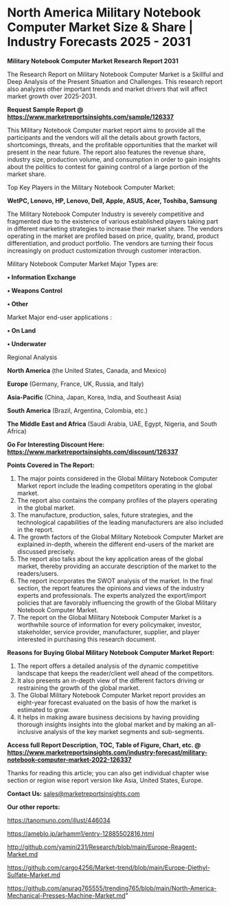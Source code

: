 # North America Military Notebook Computer Market Size & Share | Industry Forecasts 2025 - 2031

<strong>Military Notebook Computer Market Research Report 2031</strong>

The Research Report on Military Notebook Computer Market is a Skillful and Deep Analysis of the Present Situation and Challenges. This research report also analyzes other important trends and market drivers that will affect market growth over 2025-2031.

<strong>Request Sample Report @ <a href=https://www.marketreportsinsights.com/sample/126337>https://www.marketreportsinsights.com/sample/126337</a></strong>

This Military Notebook Computer market report aims to provide all the participants and the vendors will all the details about growth factors, shortcomings, threats, and the profitable opportunities that the market will present in the near future. The report also features the revenue share, industry size, production volume, and consumption in order to gain insights about the politics to contest for gaining control of a large portion of the market share.

Top Key Players in the Military Notebook Computer Market:

<strong>WetPC, Lenovo, HP, Lenovo, Dell, Apple, ASUS, Acer, Toshiba, Samsung</strong>

The Military Notebook Computer Industry is severely competitive and fragmented due to the existence of various established players taking part in different marketing strategies to increase their market share. The vendors operating in the market are profiled based on price, quality, brand, product differentiation, and product portfolio. The vendors are turning their focus increasingly on product customization through customer interaction.

Military Notebook Computer Market Major Types are:

<strong>• Information Exchange

• Weapons Control

• Other</strong>

Market Major end-user applications :

<strong>• On Land

• Underwater</strong>

Regional Analysis

</u><strong><b>North America</b></strong> (the United States, Canada, and Mexico)

<strong><b>Europe </b></strong>(Germany, France, UK, Russia, and Italy)

<strong><b>Asia-Pacific</b></strong> (China, Japan, Korea, India, and Southeast Asia)

<strong><b>South America</b></strong> (Brazil, Argentina, Colombia, etc.)

<strong><b>The Middle East and Africa</b></strong> (Saudi Arabia, UAE, Egypt, Nigeria, and South Africa)

<strong>Go For Interesting Discount Here: <a href=https://www.marketreportsinsights.com/discount/126337>https://www.marketreportsinsights.com/discount/126337</a></strong>

<strong>Points Covered in The Report:</strong>
<ol>
  <li>The major points considered in the Global Military Notebook Computer Market report include the leading competitors operating in the global market.</li>
  <li>The report also contains the company profiles of the players operating in the global market.</li>
  <li>The manufacture, production, sales, future strategies, and the technological capabilities of the leading manufacturers are also included in the report.</li>
  <li>The growth factors of the Global Military Notebook Computer Market are explained in-depth, wherein the different end-users of the market are discussed precisely.</li>
  <li>The report also talks about the key application areas of the global market, thereby providing an accurate description of the market to the readers/users.</li>
  <li>The report incorporates the SWOT analysis of the market. In the final section, the report features the opinions and views of the industry experts and professionals. The experts analyzed the export/import policies that are favorably influencing the growth of the Global Military Notebook Computer Market.</li>
  <li>The report on the Global Military Notebook Computer Market is a worthwhile source of information for every policymaker, investor, stakeholder, service provider, manufacturer, supplier, and player interested in purchasing this research document.</li>
</ol>
<strong>Reasons for Buying Global Military Notebook Computer Market Report:</strong>

<ol>
  <li>The report offers a detailed analysis of the dynamic competitive landscape that keeps the reader/client well ahead of the competitors.</li>
  <li>It also presents an in-depth view of the different factors driving or restraining the growth of the global market.</li>
  <li>The Global Military Notebook Computer Market report provides an eight-year forecast evaluated on the basis of how the market is estimated to grow.</li>
  <li>It helps in making aware business decisions by having providing thorough insights insights into the global market and by making an all-inclusive analysis of the key market segments and sub-segments.</li>
</ol>
<strong>Access full Report Description, TOC, Table of Figure, Chart, etc. @ <a href=https://www.marketreportsinsights.com/industry-forecast/military-notebook-computer-market-2022-126337>https://www.marketreportsinsights.com/industry-forecast/military-notebook-computer-market-2022-126337</a></strong>


Thanks for reading this article; you can also get individual chapter wise section or region wise report version like Asia, United States, Europe.

<strong>Contact Us:</strong>
sales@marketreportsinsights.com

<strong>Our other reports:</strong>

<a href=https://tanomuno.com/illust/446034>https://tanomuno.com/illust/446034</a>

<a href=https://ameblo.jp/arhamm1/entry-12885502816.html>https://ameblo.jp/arhamm1/entry-12885502816.html</a>

<a href=http://github.com/yamini231/Research/blob/main/Europe-Reagent-Market.md>http://github.com/yamini231/Research/blob/main/Europe-Reagent-Market.md</a>

<a href=https://github.com/cargo4256/Market-trend/blob/main/Europe-Diethyl-Sulfate-Market.md>https://github.com/cargo4256/Market-trend/blob/main/Europe-Diethyl-Sulfate-Market.md</a>

<a href=https://github.com/anurag765555/trending765/blob/main/North-America-Mechanical-Presses-Machine-Market.md>https://github.com/anurag765555/trending765/blob/main/North-America-Mechanical-Presses-Machine-Market.md</a>"
